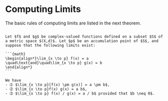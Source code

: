 # Computing Limits

The basic rules of computing limits are listed in the next theorem.


````{prf:theorem}

Let $f$ and $g$ be complex-valued functions defined on a subset $S$ of a metric space $(X,d)$. Let $p$ be an accumulation point of $S$, and suppose that the following limits exist:

```{math}
\begin{align*}\lim_{x \to p} f(x) = a
\quad\text{and}\quad\lim_{x \to p} g(x) = b
\end{align*}
```

We have
- ➀ $\lim_{x \to p}[f(x) \pm g(x)] = a \pm b$,
- ➁ $\lim_{x \to p}f(x) g(x) = a b$,
- ➂ $\lim_{x \to p} f(x) / g(x) = a / b$ provided that $b \neq 0$.


````

